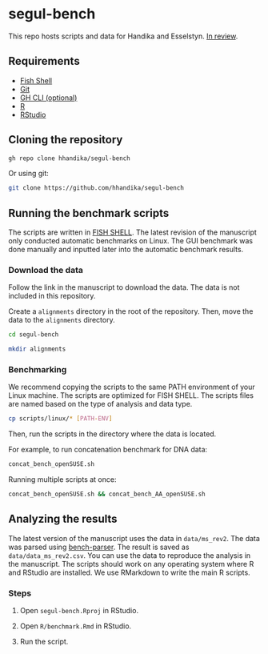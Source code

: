# segul-bench

This repo hosts scripts and data for Handika and Esselstyn. [In review](https://www.authorea.com/doi/full/10.22541/au.165167823.30911834/v1).

## Requirements

- [Fish Shell](https://fishshell.com/)
- [Git](https://git-scm.com/)
- [GH CLI (optional)](https://cli.github.com/)
- [R](https://www.r-project.org/)
- [RStudio](https://www.rstudio.com/)

## Cloning the repository

```bash
gh repo clone hhandika/segul-bench
```

Or using git:

```bash
git clone https://github.com/hhandika/segul-bench
```

## Running the benchmark scripts

The scripts are written in [FISH SHELL](https://fishshell.com/). The latest revision of the manuscript only conducted automatic benchmarks on Linux. The GUI benchmark was done manually and inputted later into the automatic benchmark results.

### Download the data

Follow the link in the manuscript to download the data. The data is not included in this repository.

Create a `alignments` directory in the root of the repository. Then, move the data to the `alignments` directory.

```bash
cd segul-bench
```

```bash
mkdir alignments
```

### Benchmarking

We recommend copying the scripts to the same PATH environment of your Linux machine. The scripts are optimized for FISH SHELL. The scripts files are named based on the type of analysis and data type.

```bash
cp scripts/linux/* [PATH-ENV]
```

Then, run the scripts in the directory where the data is located.

For example, to run concatenation benchmark for DNA data:

```bash
concat_bench_openSUSE.sh
```

Running multiple scripts at once:

```bash
concat_bench_openSUSE.sh && concat_bench_AA_openSUSE.sh
```

## Analyzing the results

The latest version of the manuscript uses the data in `data/ms_rev2`. The data was parsed using [bench-parser](https://github.com/hhandika/bench-parser). The result is saved as `data/data_ms_rev2.csv`. You can use the data to reproduce the analysis in the manuscript. The scripts should work on any operating system where R and RStudio are installed. We use RMarkdown to write the main R scripts.

### Steps

1. Open `segul-bench.Rproj` in RStudio.

2. Open `R/benchmark.Rmd` in RStudio.

3. Run the script.
